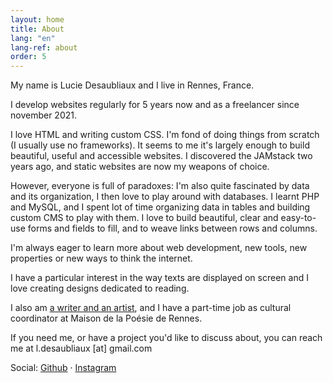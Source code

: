 ```yaml
---
layout: home
title: About
lang: "en"
lang-ref: about
order: 5
---
```

My name is Lucie Desaubliaux and I live in Rennes, France.

I develop websites regularly for 5 years now and as a freelancer since november 2021.

I love HTML and writing custom CSS. I'm fond of doing things from scratch (I usually use no frameworks). It seems to me it's largely enough to build beautiful, useful and accessible websites. I discovered the JAMstack two years ago, and static websites are now my weapons of choice.

However, everyone is full of paradoxes: I'm also quite fascinated by data and its organization, I then love to play around with databases. I learnt PHP and MySQL, and I spent lot of time organizing data in tables and building custom CMS to play with them. I love to build beautiful, clear and easy-to-use forms and fields to fill, and to weave links between rows and columns.

I'm always eager to learn more about web development, new tools, new properties or new ways to think the internet.

I have a particular interest in the way texts are displayed on screen and I love creating designs dedicated to reading.

I also am [a writer and an artist](https://luciedesaubliaux.fr), and I have a part-time job as cultural coordinator at Maison de la Poésie de Rennes.

If you need me, or have a project you'd like to discuss about, you can reach me at l.desaubliaux [at] gmail.com

Social: [Github](https://github.com/PQuod) &middot; [Instagram](https://www.instagram.com/lucie_desaubliaux/)
